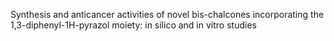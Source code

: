 Synthesis and anticancer activities of novel bis-chalcones incorporating the 1,3-diphenyl-1H-pyrazol moiety: in silico and in vitro studies
